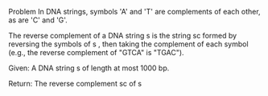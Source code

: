 Problem
In DNA strings, symbols 'A' and 'T' are complements of each other, as are 'C' and 'G'.

The reverse complement of a DNA string s
is the string sc
formed by reversing the symbols of s
, then taking the complement of each symbol (e.g., the reverse complement of "GTCA" is "TGAC").

Given: A DNA string s
of length at most 1000 bp.

Return: The reverse complement sc
of s
